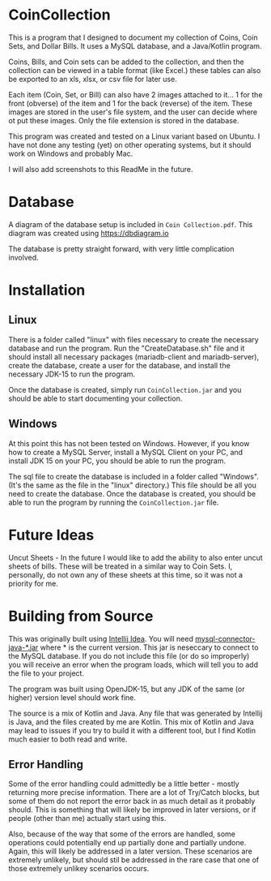 # CoinCollection

This is a program that I designed to document my collection of Coins, Coin Sets, and Dollar Bills. It uses a MySQL database, and a Java/Kotlin program.

Coins, Bills, and Coin sets can be added to the collection, and then the collection can be viewed in a table format (like Excel.) these tables can also be exported to an xls, xlsx, or csv file for later use.

Each item (Coin, Set, or Bill) can also have 2 images attached to it... 1 for the front (obverse) of the item and 1 for the back (reverse) of the item. These images are stored in the user's file system, and the user can decide where ot put these images. Only the file extension is stored in the database.

This program was created and tested on a Linux variant based on Ubuntu. I have not done any testing (yet) on other operating systems, but it should work on Windows and probably Mac.

I will also add screenshots to this ReadMe in the future.

# Database

A diagram of the database setup is included in `Coin Collection.pdf`. This diagram was created using https://dbdiagram.io

The database is pretty straight forward, with very little complication involved.

# Installation

## Linux

There is a folder called "linux" with files necessary to create the necessary database and run the program. Run the "CreateDatabase.sh" file and it should install all necessary packages (mariadb-client and mariadb-server), create the database, create a user for the database, and install the necessary JDK-15 to run the program.

Once the database is created, simply run `CoinCollection.jar` and you should be able to start documenting your collection.

## Windows

At this point this has not been tested on Windows. However, if you know how to create a MySQL Server, install a MySQL Client on your PC, and install JDK 15 on your PC, you should be able to run the program.

The sql file to create the database is included in a folder called "Windows". (It's the same as the file in the "linux" directory.) This file should be all you need to create the database. Once the database is created, you should be able to run the program by running the `CoinCollection.jar` file.

# Future Ideas

Uncut Sheets - In the future I would like to add the ability to also enter uncut sheets of bills. These will be treated in a similar way to Coin Sets. I, personally, do not own any of these sheets at this time, so it was not a priority for me.

# Building from Source

This was originally built using [Intellij Idea](https://www.jetbrains.com/idea/). You will need [mysql-connector-java-*.jar](https://dev.mysql.com/downloads/connector/j/) where * is the current version. This jar is neseccary to connect to the MySQL database. If you do not include this file (or do so improperly) you will receive an error when the program loads, which will tell you to add the file to your project.

The program was built using OpenJDK-15, but any JDK of the same (or higher) version level should work fine.

The source is a mix of Kotlin and Java. Any file that was generated by Intellij is Java, and the files created by me are Kotlin. This mix of Kotlin and Java may lead to issues if you try to build it with a different tool, but I find Kotlin much easier to both read and write.

## Error Handling

Some of the error handling could admittedly be a little better - mostly returning more precise information. There are a lot of Try/Catch blocks, but some of them do not report the error back in as much detail as it probably should. This is something that will likely be improved in later versions, or if people (other than me) actually start using this. 

Also, because of the way that some of the errors are handled, some operations could potentially end up partially done and partially undone. Again, this will likely be addressed in a later version. These scenarios are extremely unlikely, but should stil be addressed in the rare case that one of those extremely unlikey scenarios occurs.
